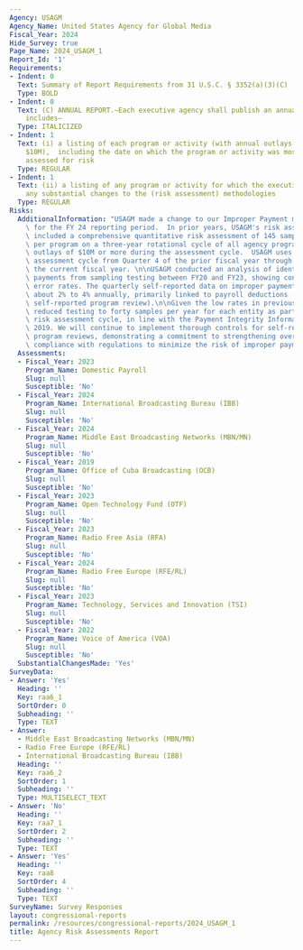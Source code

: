 ```yaml
---
Agency: USAGM
Agency_Name: United States Agency for Global Media
Fiscal_Year: 2024
Hide_Survey: true
Page_Name: 2024_USAGM_1
Report_Id: '1'
Requirements:
- Indent: 0
  Text: Summary of Report Requirements from 31 U.S.C. § 3352(a)(3)(C)
  Type: BOLD
- Indent: 0
  Text: (C) ANNUAL REPORT.—Each executive agency shall publish an annual report that
    includes—
  Type: ITALICIZED
- Indent: 1
  Text: (i) a listing of each program or activity (with annual outlays greater than
    $10M),  including the date on which the program or activity was most recently
    assessed for risk
  Type: REGULAR
- Indent: 1
  Text: (ii) a listing of any program or activity for which the executive agency makes
    any substantial changes to the (risk assessment) methodologies
  Type: REGULAR
Risks:
  AdditionalInformation: "USAGM made a change to our Improper Payment methodology\
    \ for the FY 24 reporting period.  In prior years, USAGM's risk assessment methodology\
    \ included a comprehensive quantitative risk assessment of 145 sampled payments\
    \ per program on a three-year rotational cycle of all agency programs with annual\
    \ outlays of $10M or more during the assessment cycle.  USAGM uses an alternative\
    \ assessment cycle from Quarter 4 of the prior fiscal year through Quarter 3 of\
    \ the current fiscal year. \n\nUSAGM conducted an analysis of identified improper\
    \ payments from sampling testing between FY20 and FY23, showing consistently low\
    \ error rates. The quarterly self-reported data on improper payments ranged from\
    \ about 2% to 4% annually, primarily linked to payroll deductions (reviewed through\
    \ self-reported program review).\n\nGiven the low rates in previous years, USAGM\
    \ reduced testing to forty samples per year for each entity as part of a three-year\
    \ risk assessment cycle, in line with the Payment Integrity Information Act of\
    \ 2019. We will continue to implement thorough controls for self-reporting and\
    \ program reviews, demonstrating a commitment to strengthening oversight and ensuring\
    \ compliance with regulations to minimize the risk of improper payments."
  Assessments:
  - Fiscal_Year: 2023
    Program_Name: Domestic Payroll
    Slug: null
    Susceptible: 'No'
  - Fiscal_Year: 2024
    Program_Name: International Broadcasting Bureau (IBB)
    Slug: null
    Susceptible: 'No'
  - Fiscal_Year: 2024
    Program_Name: Middle East Broadcasting Networks (MBN/MN)
    Slug: null
    Susceptible: 'No'
  - Fiscal_Year: 2019
    Program_Name: Office of Cuba Broadcasting (OCB)
    Slug: null
    Susceptible: 'No'
  - Fiscal_Year: 2023
    Program_Name: Open Technology Fund (OTF)
    Slug: null
    Susceptible: 'No'
  - Fiscal_Year: 2023
    Program_Name: Radio Free Asia (RFA)
    Slug: null
    Susceptible: 'No'
  - Fiscal_Year: 2024
    Program_Name: Radio Free Europe (RFE/RL)
    Slug: null
    Susceptible: 'No'
  - Fiscal_Year: 2023
    Program_Name: Technology, Services and Innovation (TSI)
    Slug: null
    Susceptible: 'No'
  - Fiscal_Year: 2022
    Program_Name: Voice of America (VOA)
    Slug: null
    Susceptible: 'No'
  SubstantialChangesMade: 'Yes'
SurveyData:
- Answer: 'Yes'
  Heading: ''
  Key: raa6_1
  SortOrder: 0
  Subheading: ''
  Type: TEXT
- Answer:
  - Middle East Broadcasting Networks (MBN/MN)
  - Radio Free Europe (RFE/RL)
  - International Broadcasting Bureau (IBB)
  Heading: ''
  Key: raa6_2
  SortOrder: 1
  Subheading: ''
  Type: MULTISELECT_TEXT
- Answer: 'No'
  Heading: ''
  Key: raa7_1
  SortOrder: 2
  Subheading: ''
  Type: TEXT
- Answer: 'Yes'
  Heading: ''
  Key: raa8
  SortOrder: 4
  Subheading: ''
  Type: TEXT
SurveyName: Survey Responses
layout: congressional-reports
permalink: /resources/congressional-reports/2024_USAGM_1
title: Agency Risk Assessments Report
---
```

